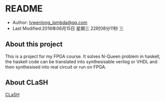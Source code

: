 # README

* Author: lvwenlong_lambda@qq.com
* Last Modified:2016年06月15日 星期三 22时08分11秒 三


## About this project

This is a project for my FPGA course. It solves N-Queen problem in haskell, the haskell code can be translated into synthesisable verilog or VHDL and then synthesised into real circuit or run on FPGA.

## About CLaSH
[CLaSH](http://www.clash-lang.org/)
